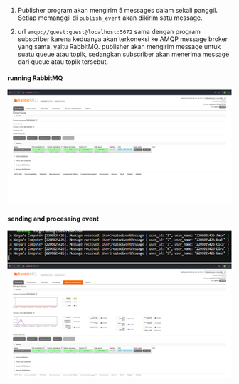 1. Publisher program akan mengirim 5 messages dalam sekali panggil. Setiap memanggil di `publish_event` akan dikirim satu message.

2. url `amqp://guest:guest@localhost:5672` sama dengan program subscriber karena keduanya akan terkoneksi ke AMQP message broker yang sama, yaitu RabbitMQ. publisher akan mengirim message untuk suatu queue atau topik, sedangkan subscriber akan menerima message dari queue atau topik tersebut.


#### running RabbitMQ
![alt text](image.png)

#### sending and processing event
![alt text](image-1.png)
![alt text](image-2.png)